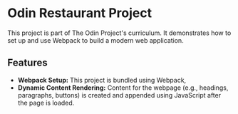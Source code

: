 # Odin Restaurant Project
This project is part of The Odin Project's curriculum. It demonstrates how to set up and use Webpack to build a modern web application.

## Features

- **Webpack Setup:** This project is bundled using Webpack, 
- **Dynamic Content Rendering:** Content for the webpage (e.g., headings, paragraphs, buttons) is created and appended using JavaScript after the page is loaded.